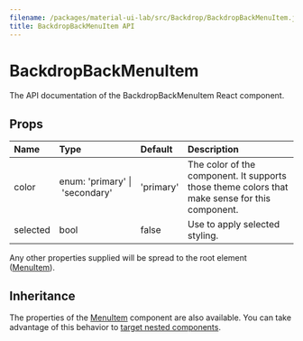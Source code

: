 ```yaml
---
filename: /packages/material-ui-lab/src/Backdrop/BackdropBackMenuItem.js
title: BackdropBackMenuItem API
---
```


<!--- This documentation is automatically generated, do not try to edit it. -->

# BackdropBackMenuItem

<p class="description">The API documentation of the BackdropBackMenuItem React component.</p>



## Props

| Name | Type | Default | Description |
|:-----|:-----|:--------|:------------|
| <span class="prop-name">color</span> | <span class="prop-type">enum:&nbsp;'primary'&nbsp;&#124;<br>&nbsp;'secondary'<br> | <span class="prop-default">'primary'</span> | The color of the component. It supports those theme colors that make sense for this component. |
| <span class="prop-name">selected</span> | <span class="prop-type">bool | <span class="prop-default">false</span> | Use to apply selected styling. |

Any other properties supplied will be spread to the root element ([MenuItem](/api/menu-item)).

## Inheritance

The properties of the [MenuItem](/api/menu-item) component are also available.
You can take advantage of this behavior to [target nested components](/guides/api#spread).

